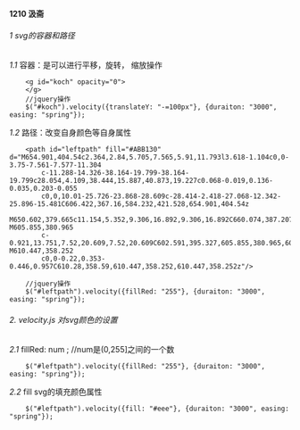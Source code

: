 #### 1210 汲斋

###### 1 svg的容器和路径

*1.1* 容器：是可以进行平移，旋转， 缩放操作
        
        <g id="koch" opacity="0">
        </g>
        //jquery操作
        $("#koch").velocity({translateY: "-=100px"}, {duraiton: "3000", easing: "spring"});

*1.2* 路径：改变自身颜色等自身属性

        <path id="leftpath" fill="#ABB130" d="M654.901,404.54c2.364,2.84,5.705,7.565,5.91,11.793l3.618-1.104c0,0-3.75-7.561-7.577-11.304
            c-11.288-14.326-38.164-19.799-38.164-19.799c28.054,4.109,38.444,15.887,40.873,19.227c0.068-0.019,0.136-0.035,0.203-0.055
            c0,0,10.01-25.726-23.868-28.609c-28.414-2.418-27.068-12.342-25.896-15.481C606.422,367.16,584.232,421.528,654.901,404.54z
             M650.602,379.665c11.154,5.352,9.306,16.892,9.306,16.892C660.074,387.207,650.602,379.665,650.602,379.665z M605.855,380.965
            c-0.921,13.751,7.52,20.609,7.52,20.609C602.591,395.327,605.855,380.965,605.855,380.965z M610.447,358.252
            c0,0-0.22,0.353-0.446,0.957C610.28,358.59,610.447,358.252,610.447,358.252z"/>

        //jquery操作
        $("#leftpath").velocity({fillRed: "255"}, {duraiton: "3000", easing: "spring"});


###### 2. velocity.js 对svg颜色的设置  

*2.1* fillRed: num ; //num是(0,255]之间的一个数

        $("#leftpath").velocity({fillRed: "255"}, {duraiton: "3000", easing: "spring"});

*2.2*  fill svg的填充颜色属性
        
        $("#leftpath").velocity({fill: "#eee"}, {duraiton: "3000", easing: "spring"});
